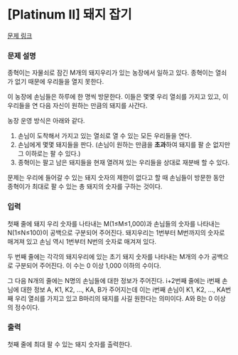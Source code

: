 # [Platinum II] 돼지 잡기

[문제 링크](https://www.acmicpc.net/problem/1658) 

### 문제 설명

<p>종혁이는 자물쇠로 잠긴 M개의 돼지우리가 있는 농장에서 일하고 있다. 종혁이는 열쇠가 없기 때문에 우리들을 열지 못한다.</p>

<p>이 농장에 손님들은 하루에 한 명씩 방문한다. 이들은 몇몇 우리 열쇠를 가지고 있고, 이 우리들을 연 다음 자신이 원하는 만큼의 돼지를 사간다.</p>

<p>농장 운영 방식은 아래와 같다.</p>

<ol>
	<li>손님이 도착해서 가지고 있는 열쇠로 열 수 있는 모든 우리들을 연다.</li>
	<li>손님에게 몇몇 돼지들을 판다. (손님이 원하는 만큼을 <strong>초과</strong>하여 돼지를 팔 순 없지만 그 이하로는 팔 수 있다.)</li>
	<li>종혁이는 팔고 남은 돼지들을 현재 열려져 있는 우리들을 상대로 재분배 할 수 있다.</li>
</ol>

<p>문제는 우리에 들어갈 수 있는 돼지 숫자의 제한이 없다고 할 때 손님들이 방문한 동안 종혁이가 최대로 팔 수 있는 총 돼지의 숫자를 구하는 것이다.</p>

### 입력 

 <p>첫째 줄에 돼지 우리 숫자를 나타내는 M(1≤M≤1,000)과 손님들의 숫자를 나타내는 N(1≤N≤100)이 공백으로 구분되어 주어진다. 돼지우리는 1번부터 M번까지의 숫자로 매겨져 있고 손님 역시 1번부터 N번의 숫자로 매겨져 있다.</p>

<p>두 번째 줄에는 각각의 돼지우리에 있는 초기 돼지 숫자를 나타내는 M개의 수가 공백으로 구분되어 주어진다. 이 수는 0 이상 1,000 이하의 수이다.</p>

<p>그 다음 N개의 줄에는 N명의 손님들에 대한 정보가 주어진다. i+2번째 줄에는 i번째 손님에 대한 정보 A, K1, K2, …, KA, B가 주어지는데 이는 i번째 손님이 K1, K2, …, KA번째 우리 열쇠를 가지고 있고 B마리의 돼지를 사길 원한다는 의미이다. A와 B는 0 이상의 정수이다.</p>

### 출력 

 <p>첫째 줄에 최대 팔 수 있는 돼지 숫자를 출력한다.</p>

